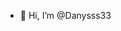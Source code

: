 - 👋 Hi, I’m @Danysss33
<!---
Danysss33/Danysss33 is a ✨ special ✨ repository because its `README.md` (this file) appears on your GitHub profile.
You can click the Preview link to take a look at your changes.
--->
